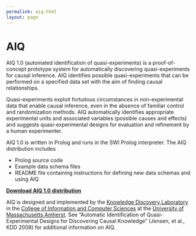 ```yaml
---
permalink: aiq.html
layout: page
---
```


<h1> AIQ </h1>
<p> </p>

AIQ 1.0 (automated identification of quasi-experiments) is a proof-of-concept prototype system for automatically discovering quasi-experiments for causal inference. AIQ identifies possible quasi-experiments that can be performed on a specified data set with the aim of finding causal relationships.

Quasi-experiments exploit fortuitous circumstances in non-experimental data that enable causal inference, even in the absence of familiar control and randomization methods. AIQ automatically identifies appropriate experimental units and associated variables (possible causes and effects) and suggests quasi-experimental designs for evaluation and refinement by a human experimenter.

AIQ 1.0 is written in Prolog and runs in the SWI Prolog interpreter. The AIQ distribution includes

- Prolog source code
- Example data schema files
- README file containing instructions for defining new data schemas and using AIQ

**[Download AIQ 1.0 distribution](./software_files/aiq_1_0.zip)**

AIQ is designed and implemented by the [Knowledge Discovery Laboratory](https://kdl.cs.umass.edu) in the [College of Information and Computer Sciences](https://www.cics.umass.edu/) at the [University of Massachusetts Amherst](https://umass.edu). See “Automatic Identification of Quasi-Experimental Designs for Discovering Causal Knowledge” (Jensen, et al., KDD 2008) for additional information on AIQ.
